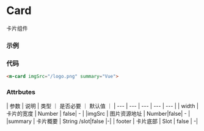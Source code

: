 # Card
卡片组件

### 示例
<zz-card imgSrc="/linger-ui/bg3.jpg" summary="123"/>

### 代码
```html
<m-card imgSrc="/logo.png" summary="Vue">
```
### Attrbutes

| 参数 | 说明 | 类型 ｜ 是否必要 ｜ 默认值 ｜
|  ---  | ---  | ---  |   ---     | --- |
| width | 卡片的宽度 | Number | false| - |
|imgSrc | 图片资源地址 | Number|false| - |
|summary | 卡片概要 | String /slot|false |-|
| footer | 卡片底部 | Slot | false | -|